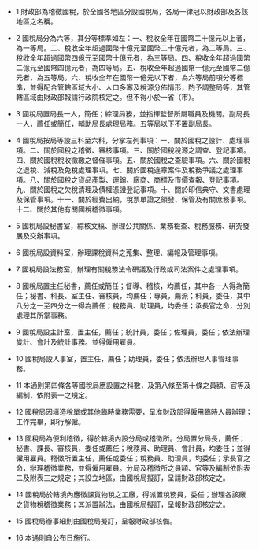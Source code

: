 * 1 財政部為稽徵國稅，於全國各地區分設國稅局，各局一律冠以財政部及各該地區之名稱。

* 2 國稅局分為六等，其分等標準如左：一、稅收全年在國幣二十億元以上者，為一等局。二、稅收全年超過國幣十億元至國幣二十億元者，為二等局。三、稅收全年超過國幣四億元至國幣十億元者，為三等局。四、稅收全年超過國幣二億元至國幣四億元者，為四等局。五、稅收全年超過國幣一億元至國幣二億元者，為五等局。六、稅收全年在國幣一億元以下者，為六等局前項分等標準，並得配合管轄區域大小、人口多寡及稅源分佈情形，酌予調整局等，其管轄區域由財政部報請行政院核定之。但不得小於一省（市）。

* 3 國稅局置局長一人，簡任；綜理局務，並指揮監督所屬職員及機關。副局長一人，薦任或簡任，輔助局長處理局務。五等局以下不置副局長。

* 4 國稅局按局等設三科至六科，分掌左列事項：一、關於國稅之設計、處理事項。二、關於國稅之稽徵、審核事項。三、關於國稅稅源之調查、登記事項。四、關於國稅稅收徵繳之督催事項。五、關於國稅之查驗事項。六、關於國稅之退稅、減稅及免稅處理事項。七、關於國稅違章案件及稅務爭議之處理事項。八、關於國稅之貨品產製、運銷、廠商、商標及市價查報、登記事項。九、關於國稅之欠稅清理及債權憑證登記事項。十、關於印信典守、文書處理及保管事項。十一、關於經費出納，稅票單證之領發、保管及有關庶務事項。十二、關於其他有關國稅稽徵事項。

* 5 國稅局設秘書室，綜核文稿、辦理公共關係、業務檢查、稅務服務、研究發展及交辦事項。

* 6 國稅局設資料室，辦理課稅資料之蒐集、整理、編報及管理事項。

* 7 國稅局設法務室，辦理有關稅務法令研議及行政或司法案件之處理事項。

* 8 國稅局置主任秘書，薦任或簡任；督導、稽核，均薦任，其中各一人得為簡任；秘書、科長、室主任、審核員，均薦任；專員，薦派；科員，委任，其中八分之一至四分之一得為薦任；稅務員、助理員，均委任；承長官之命，分別處理其所掌事務。

* 9 國稅局設主計室，置主任，薦任；統計員，委任；佐理員，委任；依法辦理歲計、會計及統計事務。並得僱用雇員。

* 10 國稅局設人事室，置主任，薦任；助理員，委任；依法辦理人事管理事務。

* 11 本通則第四條各等國稅局應設置之科數，及第八條至第十條之員額、官等及編制，依附表一之規定。

* 12 國稅局因填造稅單或其他臨時業務需要，呈准財政部得僱用臨時人員辦理；工作完畢，即行解僱。

* 13 國稅局為便利稽徵，得於轄境內設分局或稽徵所。分局置分局長，薦任；秘書、課長、審核員，委任或薦任；稅務員、助理員、會計員，均委任；並得僱用雇員。稽徵所置主任，薦任或委任；稅務員、助理員，均委任；承長官之命，辦理稽徵業務，並得僱用雇員。分局及稽徵所之員額、官等及編制依附表二及附表三之規定；其設立地區，由國稅局擬訂，呈請財政部核定之。

* 14 國稅局於轄境內應徵課貨物稅之工廠，得派置稅務員，委任；辦理各該廠之貨物稅稽徵業務；其派置辦法，由國稅局擬訂，呈報財政部核定之。

* 15 國稅局辦事細則由國稅局擬訂，呈報財政部核備。

* 16 本通則自公布日施行。

